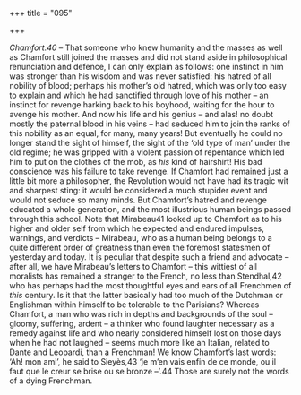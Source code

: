 +++
title = "095"

+++

*Chamfort.40* – That someone who knew humanity and the masses as well as Chamfort still joined the masses and did not stand aside in philosophical renunciation and defence, I can only explain as follows: one instinct in him was stronger than his wisdom and was never satisfied: his hatred of all nobility of blood; perhaps his mother’s old hatred, which was only too easy to explain and which he had sanctified through love of his mother – an instinct for revenge harking back to his boyhood, waiting for the hour to avenge his mother. And now his life and his genius – and alas\! no doubt mostly the paternal blood in his veins – had seduced him to join the ranks of this nobility as an equal, for many, many years\! But eventually he could no longer stand the sight of himself, the sight of the ‘old type of man’ under the old regime; he was gripped with a violent passion of repentance which led him to put on the clothes of the mob, as *his* kind of hairshirt\! His bad conscience was his failure to take revenge. If Chamfort had remained just a little bit more a philosopher, the Revolution would not have had its tragic wit and sharpest sting: it would be considered a much stupider event and would not seduce so many minds. But Chamfort’s hatred and revenge educated a whole generation, and the most illustrious human beings passed through this school. Note that Mirabeau41 looked up to Chamfort as to his higher and older self from which he expected and endured impulses, warnings, and verdicts – Mirabeau, who as a human being belongs to a quite different order of greatness than even the foremost statesmen of yesterday and today. It is peculiar that despite such a friend and advocate – after all, we have Mirabeau’s letters to Chamfort – this wittiest of all moralists has remained a stranger to the French, no less than Stendhal,42 who has perhaps had the most thoughtful eyes and ears of all Frenchmen of *this* century. Is it that the latter basically had too much of the Dutchman or Englishman within himself to be tolerable to the Parisians? Whereas Chamfort, a man who was rich in depths and backgrounds of the soul – gloomy, suffering, ardent – a thinker who found laughter necessary as a remedy against life and who nearly considered himself lost on those days when he had not laughed – seems much more like an Italian, related to Dante and Leopardi, than a Frenchman\! We know Chamfort’s last words: ‘Ah\! mon ami’, he said to Sieyès,43 ‘je m’en vais enfin de ce monde, ou il faut que le creur se brise ou se bronze –’.44 Those are surely not the words of a dying Frenchman.


